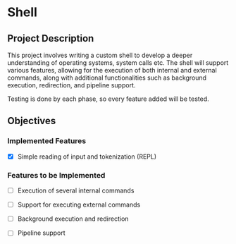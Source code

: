 # Shell

## Project Description

This project involves writing a custom shell to develop a deeper understanding of operating systems, system calls etc. The shell will support various features, allowing for the execution of both internal and external commands, along with additional functionalities such as background execution, redirection, and pipeline support.

Testing is done by each phase, so every feature added will be tested.

## Objectives

### Implemented Features
- [x] Simple reading of input and tokenization (REPL)

### Features to be Implemented
- [ ] Execution of several internal commands
- [ ] Support for executing external commands
- [ ] Background execution and redirection
- [ ] Pipeline support

